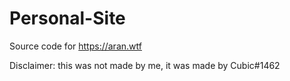 # Personal-Site
Source code for https://aran.wtf

Disclaimer: this was not made by me, it was made by Cubic#1462
